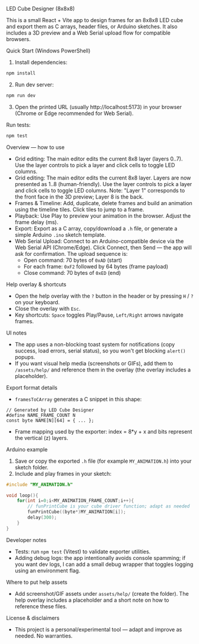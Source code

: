 LED Cube Designer (8x8x8)

This is a small React + Vite app to design frames for an 8x8x8 LED cube and export them as C arrays, header files, or Arduino sketches. It also includes a 3D preview and a Web Serial upload flow for compatible browsers.

Quick Start (Windows PowerShell)

1. Install dependencies:

```powershell
npm install
```

2. Run dev server:

```powershell
npm run dev
```

3. Open the printed URL (usually http://localhost:5173) in your browser (Chrome or Edge recommended for Web Serial).

Run tests:

```powershell
npm test
```

Overview — how to use

- Grid editing: The main editor edits the current 8x8 layer (layers 0..7). Use the layer controls to pick a layer and click cells to toggle LED columns.
- Grid editing: The main editor edits the current 8x8 layer. Layers are now presented as 1..8 (human-friendly). Use the layer controls to pick a layer and click cells to toggle LED columns. Note: "Layer 1" corresponds to the front face in the 3D preview; Layer 8 is the back.
- Frames & Timeline: Add, duplicate, delete frames and build an animation using the timeline tiles. Click tiles to jump to a frame.
- Playback: Use Play to preview your animation in the browser. Adjust the frame delay (ms).
- Export: Export as a C array, copy/download a `.h` file, or generate a simple Arduino `.ino` sketch template.
- Web Serial Upload: Connect to an Arduino-compatible device via the Web Serial API (Chrome/Edge). Click Connect, then Send — the app will ask for confirmation. The upload sequence is:
  - Open command: 70 bytes of `0xAD` (start)
  - For each frame: `0xF2` followed by 64 bytes (frame payload)
  - Close command: 70 bytes of `0xED` (end)

Help overlay & shortcuts

- Open the help overlay with the `?` button in the header or by pressing `H` / `?` on your keyboard.
- Close the overlay with `Esc`.
- Key shortcuts: `Space` toggles Play/Pause, `Left/Right` arrows navigate frames.

UI notes

- The app uses a non-blocking toast system for notifications (copy success, load errors, serial status), so you won't get blocking `alert()` popups.
- If you want visual help media (screenshots or GIFs), add them to `/assets/help/` and reference them in the overlay (the overlay includes a placeholder).

Export format details

- `framesToCArray` generates a C snippet in this shape:

```
// Generated by LED Cube Designer
#define NAME_FRAME_COUNT N
const byte NAME[N][64] = { ... };
```

- Frame mapping used by the exporter: index = 8\*y + x and bits represent the vertical (z) layers.

Arduino example

1. Save or copy the exported `.h` file (for example `MY_ANIMATION.h`) into your sketch folder.
2. Include and play frames in your sketch:

```cpp
#include "MY_ANIMATION.h"

void loop(){
	for(int i=0;i<MY_ANIMATION_FRAME_COUNT;i++){
		// funPrintCube is your cube driver function; adapt as needed
		funPrintCube((byte*)MY_ANIMATION[i]);
		delay(300);
	}
}
```

Developer notes

- Tests: run `npm test` (Vitest) to validate exporter utilities.
- Adding debug logs: the app intentionally avoids console spamming; if you want dev logs, I can add a small debug wrapper that toggles logging using an environment flag.

Where to put help assets

- Add screenshot/GIF assets under `assets/help/` (create the folder). The help overlay includes a placeholder and a short note on how to reference these files.

License & disclaimers

- This project is a personal/experimental tool — adapt and improve as needed. No warranties.
